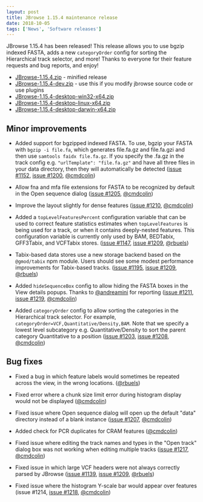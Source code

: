 ```yaml
---
layout: post
title: JBrowse 1.15.4 maintenance release
date: 2018-10-05
tags: ['News', 'Software releases']
---
```


JBrowse 1.15.4 has been released! This release allows you to use bgzip indexed
FASTA, adds a new `categoryOrder` config for sorting the Hierarchical track
selector, and more! Thanks to everyone for their feature requests and bug
reports, and enjoy!

- [JBrowse-1.15.4.zip](https://github.com/GMOD/jbrowse/releases/download/1.15.4-release/JBrowse-1.15.4.zip) -
  minified release
- [JBrowse-1.15.4-dev.zip](https://github.com/GMOD/jbrowse/archive/1.15.4-release.zip) -
  use this if you modify jbrowse source code or use plugins
- [JBrowse-1.15.4-desktop-win32-x64.zip](https://github.com/GMOD/jbrowse/releases/download/1.15.4-release/JBrowse-1.15.4-desktop-win32-x64.zip)
- [JBrowse-1.15.4-desktop-linux-x64.zip](https://github.com/GMOD/jbrowse/releases/download/1.15.4-release/JBrowse-1.15.4-desktop-linux-x64.zip)
- [JBrowse-1.15.4-desktop-darwin-x64.zip](https://github.com/GMOD/jbrowse/releases/download/1.15.4-release/JBrowse-1.15.4-desktop-darwin-x64.zip)

## Minor improvements

- Added support for bgzipped indexed FASTA. To use, bgzip your FASTA with
  `bgzip -i file.fa`, which generates file.fa.gz and file.fa.gzi and then use
  `samtools faidx file.fa.gz`. If you specify the .fa.gz in the track config
  e.g. `"urlTemplate": "file.fa.gz"` and have all three files in your data
  directory, then they will automatically be detected
  (<a href="https://github.com/gmod/jbrowse/issues/1152">issue #1152</a>,
  <a href="https://github.com/gmod/jbrowse/pull/1200">issue #1200</a>,
  <a href="https://github.com/cmdcolin">@cmdcolin</a>)

- Allow fna and mfa file extensions for FASTA to be recognized by default in the
  Open sequence dialog
  (<a href="https://github.com/gmod/jbrowse/issues/1205">issue #1205</a>,
  <a href="https://github.com/cmdcolin">@cmdcolin</a>)

- Improve the layout slightly for dense features
  (<a href="https://github.com/gmod/jbrowse/issues/1210">issue #1210</a>,
  <a href="https://github.com/cmdcolin">@cmdcolin</a>)

- Added a `topLevelFeaturesPercent` configuration variable that can be used to
  correct feature statistics estimates when `topLevelFeatures` is being used for
  a track, or when it contains deeply-nested features. This configuration
  variable is currently only used by BAM, BEDTabix, GFF3Tabix, and VCFTabix
  stores. (<a href="https://github.com/gmod/jbrowse/issues/1147">issue
  #1147</a>, <a href="https://github.com/gmod/jbrowse/pull/1209">issue
  #1209</a>, <a href="https://github.com/rbuels">@rbuels</a>)

- Tabix-based data stores use a new storage backend based on the `@gmod/tabix`
  npm module. Users should see some modest performance improvements for
  Tabix-based tracks.
  (<a href="https://github.com/gmod/jbrowse/issues/1195">issue #1195</a>,
  <a href="https://github.com/gmod/jbrowse/pull/1209">issue #1209</a>,
  <a href="https://github.com/rbuels">@rbuels</a>)

- Added `hideSequenceBox` config to allow hiding the FASTA boxes in the View
  details popups. Thanks to
  <a href="https://github.com/andreamini">@andreamini</a> for reporting
  (<a href="https://github.com/gmod/jbrowse/issues/1211">issue #1211</a>,
  <a href="https://github.com/gmod/jbrowse/pull/1219">issue #1219</a>,
  <a href="https://github.com/cmdcolin">@cmdcolin</a>)

- Added `categoryOrder` config to allow sorting the categories in the
  Hierarchical track selector. For example,
  `categoryOrder=VCF,Quantitative/Density,BAM`. Note that we specify a lowest
  level subcategory e.g. Quantitative/Density to sort the parent category
  Quantitative to a position
  (<a href="https://github.com/gmod/jbrowse/issues/1203">issue #1203</a>,
  <a href="https://github.com/gmod/jbrowse/pull/1208">issue #1208</a>,
  <a href="https://github.com/cmdcolin">@cmdcolin</a>)

## Bug fixes

- Fixed a bug in which feature labels would sometimes be repeated across the
  view, in the wrong locations.
  (<a href="https://github.com/rbuels">@rbuels</a>)

- Fixed error where a chunk size limit error during histogram display would not
  be displayed (<a href="https://github.com/cmdcolin">@cmdcolin</a>)

- Fixed issue where Open sequence dialog will open up the default "data"
  directory instead of a blank instance
  (<a href="https://github.com/gmod/jbrowse/issues/1207">issue #1207</a>,
  <a href="https://github.com/cmdcolin">@cmdcolin</a>)

- Added check for PCR duplicates for CRAM features
  (<a href="https://github.com/cmdcolin">@cmdcolin</a>)

- Fixed issue where editing the track names and types in the "Open track" dialog
  box was not working when editing multiple tracks
  (<a href="https://github.com/gmod/jbrowse/issues/1217">issue #1217</a>,
  <a href="https://github.com/cmdcolin">@cmdcolin</a>)

- Fixed issue in which large VCF headers were not always correctly parsed by
  JBrowse (<a href="https://github.com/gmod/jbrowse/issues/1139">issue
  #1139</a>, <a href="https://github.com/gmod/jbrowse/pull/1209">issue
  #1209</a>, <a href="https://github.com/rbuels">@rbuels</a>)

- Fixed issue where the histogram Y-scale bar would appear over features (issue
  #1214, <a href="https://github.com/gmod/jbrowse/pull/1218">issue #1218</a>,
  <a href="https://github.com/cmdcolin">@cmdcolin</a>)
